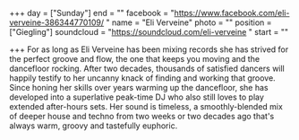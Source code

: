 +++
day = ["Sunday"]
end = ""
facebook = "https://www.facebook.com/eli-verveine-386344770109/ "
name = "Eli Verveine"
photo = ""
position = ["Giegling"]
soundcloud = "https://soundcloud.com/eli-verveine "
start = ""

+++
For as long as Eli Verveine has been mixing records she has strived for the perfect groove and flow, the one that keeps you moving and the dancefloor rocking. After two decades, thousands of satisfied dancers will happily testify to her uncanny knack of finding and working that groove. Since honing her skills over years warming up the dancefloor, she has developed into a superlative peak-time DJ who also still loves to play extended after-hours sets. Her sound is timeless, a smoothly-blended mix of deeper house and techno from two weeks or two decades ago that's always warm, groovy and tastefully euphoric.